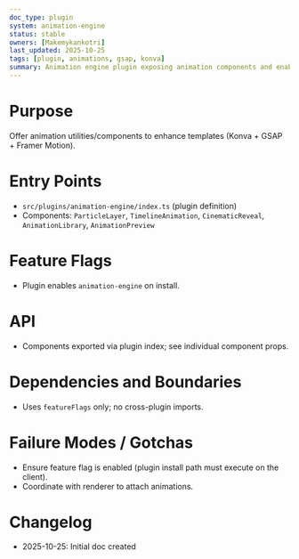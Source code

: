 ```yaml
---
doc_type: plugin
system: animation-engine
status: stable
owners: [Makemykankotri]
last_updated: 2025-10-25
tags: [plugin, animations, gsap, konva]
summary: Animation engine plugin exposing animation components and enabling the feature flag.
---
```


# Purpose
Offer animation utilities/components to enhance templates (Konva + GSAP + Framer Motion).

# Entry Points
- `src/plugins/animation-engine/index.ts` (plugin definition)
- Components: `ParticleLayer`, `TimelineAnimation`, `CinematicReveal`, `AnimationLibrary`, `AnimationPreview`

# Feature Flags
- Plugin enables `animation-engine` on install.

# API
- Components exported via plugin index; see individual component props.

# Dependencies and Boundaries
- Uses `featureFlags` only; no cross-plugin imports.

# Failure Modes / Gotchas
- Ensure feature flag is enabled (plugin install path must execute on the client).
- Coordinate with renderer to attach animations.

# Changelog
- 2025-10-25: Initial doc created
